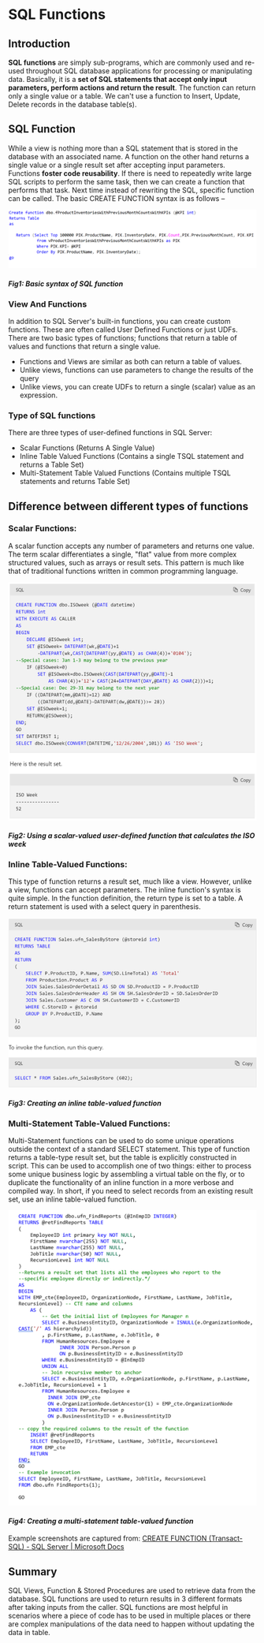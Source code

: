 # SQL Functions

## Introduction
**SQL functions** are simply sub-programs, which are commonly used and re-used throughout SQL database applications for processing or manipulating data. Basically, it is a **set of SQL statements that accept only input parameters, perform actions and return the result**. The function can return only a single value or a table. We can't use a function to Insert, Update, Delete records in the database table(s).

## SQL Function
While a view is nothing more than a SQL statement that is stored in the database with an associated name. A function on the other hand returns a single value or a single result set after accepting input parameters.
Functions **foster code reusability**. If there is need to repeatedly write large SQL scripts to perform the same task, then we can create a function that performs that task. Next time instead of rewriting the SQL, specific function can be called.
The basic CREATE FUNCTION syntax is as follows –

 
<img src="./Images/Figure1.png"/>

#### *Fig1: Basic syntax of SQL function*

### View And Functions
In addition to SQL Server's built-in functions, you can create custom functions. These are often called User Defined Functions or just UDFs. There are two basic types of functions; functions that return a table of values and functions that return a single value.

  - Functions and Views are similar as both can return a table of values.
  - Unlike views, functions can use parameters to change the results of the query
  - Unlike views, you can create UDFs to return a single (scalar) value as an expression.

### Type of SQL functions
There are three types of user-defined functions in SQL Server:

- Scalar Functions (Returns A Single Value)
- Inline Table Valued Functions (Contains a single TSQL statement and returns a Table Set)
- Multi-Statement Table Valued Functions (Contains multiple TSQL statements and returns Table Set)

## Difference between different types of functions

### Scalar Functions: 
A scalar function accepts any number of parameters and returns one value. The term scalar differentiates a single, "flat" value from more complex structured values, such as arrays or result sets.  This pattern is much like that of traditional functions written in common programming language.

<img src="./Images/Figure2.png"/>

#### *Fig2: Using a scalar-valued user-defined function that calculates the ISO week*

### Inline Table-Valued Functions: 
This type of function returns a result set, much like a view. However, unlike a view, functions can accept parameters. The inline function's syntax is quite simple. In the function definition, the return type is set to a table. A return statement is used with a select query in parenthesis.

<img src="./Images/Figure3.png"/>

#### *Fig3: Creating an inline table-valued function*

### Multi-Statement Table-Valued Functions: 
Multi-Statement functions can be used to do some unique operations outside the context of a standard SELECT statement. This type of function returns a table-type result set, but the table is explicitly constructed in script. This can be used to accomplish one of two things: either to process some unique business logic by assembling a virtual table on the fly, or to duplicate the functionality of an inline function in a more verbose and compiled way. In short, if you need to select records from an existing result set, use an inline table-valued function.

<img src="./Images/Figure4.png"/>

#### *Fig4: Creating a multi-statement table-valued function*

Example screenshots are captured from: [CREATE FUNCTION (Transact-SQL) - SQL Server | Microsoft Docs](https://docs.microsoft.com/en-us/sql/t-sql/statements/create-function-transact-sql?f1url=%3FappId%3DDev15IDEF1%26l%3DEN-US%26k%3Dk(FUNCTION_TSQL)%3Bk(sql13.swb.tsqlresults.f1)%3Bk(sql13.swb.tsqlquery.f1)%3Bk(MiscellaneousFilesProject)%3Bk(DevLang-TSQL)%26rd%3Dtrue&view=sql-server-ver16)

## Summary
SQL Views, Function & Stored Procedures are used to retrieve data from the database. SQL functions are used to return results in 3 different formats after taking inputs from the caller. SQL functions are most helpful in scenarios where a piece of code has to be used in multiple places or there are complex manipulations of the data need to happen without updating the data in table.
